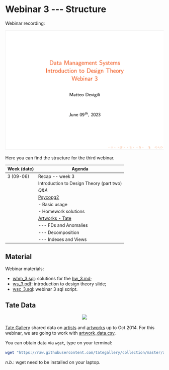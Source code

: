 # Webinar 3 --- Structure

Webinar recording:

[![webinar-3](img/webinar3.png)](https://moodle.city.ac.uk/mod/lti/view.php?id=2608627)

Here you can find the structure for the third webinar.

| **Week (date)** | **Agenda**                                                                                |
| --------------- | ----------------------------------------------------------------------------------------- |
| 3 (09-06)       | Recap -- week 3                                                                           |
|                 | Introduction to Design Theory (part two)                                                  |
|                 | _Q&A_                                                                                     |
|                 | [Psycopg2](https://www.psycopg.org/docs/)                                                 |
|                 | - Basic usage                                                                             |
|                 | - Homework solutions                                                                      |
|                 | [Artworks - Tate](https://github.com/tategallery/collection/blob/master/artwork_data.csv) |
|                 | --- FDs and Anomalies                                                                     |
|                 | --- Decomposition                                                                         |
|                 | --- Indexes and Views                                                                     |

## Material

Webinar materials:

* [whm_3.sql](https://github.com/mattDevigili/dms-smm695/blob/master/week-3/webinar-3/whm_3.sql): solutions for the [hw_3.md](https://mattdevigili.github.io/dms-smm695/week-3/hw_3.html);
* [ws_3.pdf](https://github.com/mattDevigili/dms-smm695/blob/master/week-3/webinar-3/ws_3.pdf): introduction to design theory slide;
* [wsc_3.sql](https://github.com/mattDevigili/dms-smm695/blob/master/week-3/webinar-3/wsc_3.sql): webinar 3 sql script.

## Tate Data

<p align="center">
<img src="https://www.tate.org.uk/sites/default/files/styles/width-600/public/tanks_staircase_tate_modern_3_1.jpg" width="400">
</p>

[Tate Gallery](https://www.tate.org.uk) shared data on [artists](https://github.com/tategallery/collection/tree/master/artists) and [artworks](https://github.com/tategallery/collection/tree/master/artworks) up to Oct 2014. For this webinar, we are going to work with [artwork_data.csv](https://github.com/tategallery/collection/blob/master/artwork_data.csv).

You can obtain data via `wget`, type on your terminal:

```bash
wget "https://raw.githubusercontent.com/tategallery/collection/master/artwork_data.csv"
```

_n.b._: wget need to be installed on your laptop.
